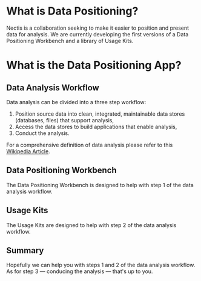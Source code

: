 # What is Data Positioning?

Nectis is a collaboration seeking to make it easier to position and present data for analysis. We are currently developing the first versions of a Data Positioning Workbench and a library of Usage Kits.

# What is the Data Positioning App?

## Data Analysis Workflow

Data analysis can be divided into a three step workflow:

1. Position source data into clean, integrated, maintainable data stores (databases, files) that support analysis,
1. Access the data stores to build applications that enable analysis,
1. Conduct the analysis.

For a comprehensive definition of data analysis please refer to this [Wikipedia Article](https://en.wikipedia.org/wiki/Data_analysis).

## Data Positioning Workbench

The Data Positioning Workbench is designed to help with step 1 of the data analysis workflow.

## Usage Kits

The Usage Kits are designed to help with step 2 of the data analysis workflow.

## Summary

Hopefully we can help you with steps 1 and 2 of the data analysis workflow. As for step 3 — conducing the analysis — that's up to you.
